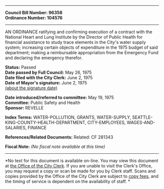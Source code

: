 * * * * *  
  
**Council Bill Number: [](#h0)[](#h2)96358**   
**Ordinance Number: 104576**  
  
* * * * *  
  
AN ORDINANCE ratifying and confirming execution of a contract with the National Heart and Lung Institute by the Director of Public Health for financial assistance to study trace elements in the City's water supply system; increasing certain objects of expenditure in the 1975 budget of said department; making a reimbursable appropriation from the Emergency Fund and declaring the emergency therefor.  
  
**Status:** Passed   
**Date passed by Full Council:** May 26, 1975   
**Date filed with the City Clerk:** June 2, 1975   
**Date of Mayor's signature:** June 2, 1975   
[(about the signature date)](/~public/approvaldate.htm)   
  
  
**Date introduced/referred to committee:** May 19, 1975   
**Committee:** Public Safety and Health   
**Sponsor:** REVELLE   
  
**Index Terms:** WATER-POLLUTION, GRANTS, WATER-SUPPLY, SEATTLE-KING-COUNTY-HEALTH-DEPARTMENT, CITY-EMPLOYEES, WAGES-AND-SALARIES, FINANCE  
  
**References/Related Documents:** Related: CF 281343  
  
**Fiscal Note:** *(No fiscal note available at this time)*  
  
* * * * *  
  
*No text for this document is available on-line. You may view this document at [the Office of the City Clerk](http://www.seattle.gov/leg/clerk/contactUs.htm). If you are unable to visit the Clerk's Office, you may request a copy or scan be made for you by Clerk staff. Scans and copies provided by the Office of the City Clerk are subject to [copy fees](http://clerk.seattle.gov/~public/clerkfees.htm), and the timing of service is dependent on the availability of staff. *  
  
  
